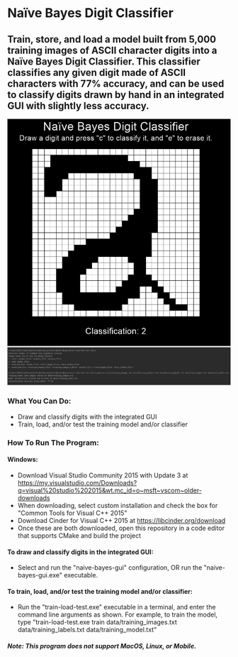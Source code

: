 # Naïve Bayes Digit Classifier
## Train, store, and load a model built from 5,000 training images of ASCII character digits into a Naïve Bayes Digit Classifier. This classifier classifies any given digit made of ASCII characters with 77% accuracy, and can be used to classify digits drawn by hand in an integrated GUI with slightly less accuracy.

![2](images/2.PNG)
![runprogram](images/runprogram.PNG)

### What You Can Do:
- Draw and classify digits with the integrated GUI
- Train, load, and/or test the training model and/or classifier

### How To Run The Program:

#### Windows:
- Download Visual Studio Community 2015 with Update 3 at https://my.visualstudio.com/Downloads?q=visual%20studio%202015&wt.mc_id=o~msft~vscom~older-downloads
- When downloading, select custom installation and check the box for "Common Tools for Visual C++ 2015"
- Download Cinder for Visual C++ 2015 at https://libcinder.org/download
- Once these are both downloaded, open this repository in a code editor that supports CMake and build the project

#### To draw and classify digits in the integrated GUI:
- Select and run the "naive-bayes-gui" configuration, OR run the "naive-bayes-gui.exe" executable.

#### To train, load, and/or test the training model and/or classifier:
- Run the "train-load-test.exe" executable in a terminal, and enter the command line arguments as shown. For example, to train the model, type "train-load-test.exe train data/training_images.txt data/training_labels.txt data/training_model.txt"


##### Note: This program does not support MacOS, Linux, or Mobile.
